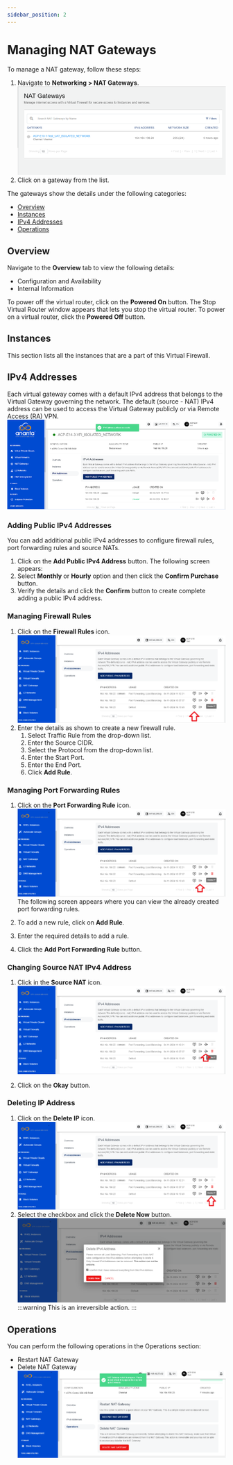 ```yaml
---
sidebar_position: 2
---
```

# Managing NAT Gateways

To manage a NAT gateway, follow these steps:

1. Navigate to **Networking > NAT Gateways**.
   ![Manage NAT gateway](img/NAT1.png)
2. Click on a gateway from the list. 

The gateways show the details under the following categories:

- [Overview](#overview)
- [Instances](#instances)
- [IPv4 Addresses](#ipv4-addresses)
- [Operations](#operations)
## Overview
Navigate to the **Overview** tab to view the following details:
- Configuration and Availability
- Internal Information

To power off the virtual router, click on the **Powered On** button. The Stop Virtual Router window appears that lets you stop the virtual router. To power on a virtual router, click the **Powered Off** button.
## Instances
This section lists all the instances that are a part of this Virtual Firewall.

## IPv4 Addresses
Each virtual gateway comes with a default IPv4 address that belongs to the Virtual Gateway governing the network. The default (source - NAT) IPv4 address can be used to access the Virtual Gateway publicly or via Remote Access (RA) VPN.
![Manage NAT gateway](img/NAT4.png)

### Adding Public IPv4 Addresses
You can add additional public IPv4 addresses to configure firewall rules, port forwarding rules and source NATs.

1. Click on the **Add Public IPv4 Address** button. The following screen appears:
2. Select **Monthly** or **Hourly** option and then click the **Confirm Purchase** button. 
3. Verify the details and click the **Confirm** button to create complete adding a public IPv4 address.
### Managing Firewall Rules
1. Click on the **Firewall Rules** icon.
   ![Manage NAT gateway](img/NAT4a.png)
2. Enter the details as shown to create a new firewall rule.
	1. Select Traffic Rule from the drop-down list.
	2. Enter the Source CIDR.
	3. Select the Protocol from the drop-down list.
	4. Enter the Start Port. 
	5. Enter the End Port.
	6. Click **Add Rule**.

### Managing Port Forwarding Rules
1. Click on the **Port Forwarding Rule** icon.
   ![Manage NAT gateway](img/NAT4b.png)
	The following screen appears where you can view the already created port forwarding rules.
	
2. To add a new rule, click on **Add Rule**.
3. Enter the required details to add a rule.
4. Click the **Add Port Forwarding Rule** button.
   

### Changing Source NAT IPv4 Address
1. Click in the **Source NAT** icon.
   ![Manage NAT gateway](img/NAT4c.png)

2. Click on the **Okay** button. <br />
   
### Deleting IP Address
1. Click on the **Delete IP** icon.
   ![Manage NAT gateway](img/NAT4d.png)
2. Select the checkbox and click the **Delete Now** button.
   ![Manage NAT gateway](img/NAT4da.png)
	:::warning
	This is an irreversible action.
	:::

## Operations
You can perform the following operations in the Operations section:
- Restart NAT Gateway
- Delete NAT Gateway
![Manage NAT gateway](img/NAT7.png)

